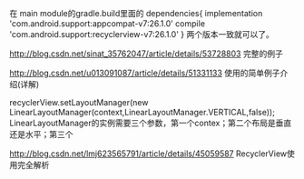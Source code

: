 在 main module的gradle.build里面的
dependencies{
    implementation 'com.android.support:appcompat-v7:26.1.0'
    compile 'com.android.support:recyclerview-v7:26.1.0'
}
两个版本一致就可以了。

http://blog.csdn.net/sinat_35762047/article/details/53728803
完整的例子

http://blog.csdn.net/u013091087/article/details/51331133
使用的简单例子介绍(详解)


recyclerView.setLayoutManager(new LinearLayoutManager(context,LinearLayoutManager.VERTICAL,false));
LinearLayoutManager的实例需要三个参数，第一个contex；第二个布局是垂直还是水平；第三个

http://blog.csdn.net/lmj623565791/article/details/45059587
RecyclerView使用完全解析
